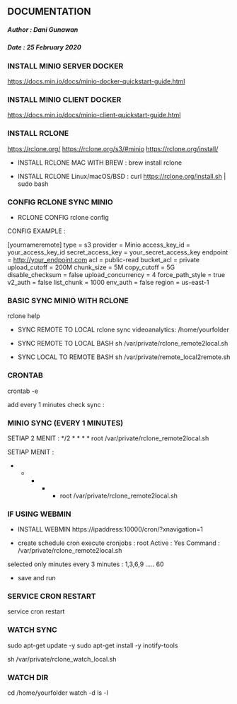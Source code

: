 ## DOCUMENTATION ##
##### Author : Dani Gunawan #####
##### Date   : 25 February 2020 ######

### INSTALL MINIO SERVER DOCKER 
https://docs.min.io/docs/minio-docker-quickstart-guide.html

### INSTALL MINIO CLIENT DOCKER
https://docs.min.io/docs/minio-client-quickstart-guide.html

### INSTALL RCLONE
https://rclone.org/
https://rclone.org/s3/#minio
https://rclone.org/install/

- INSTALL RCLONE MAC WITH BREW :
brew install rclone

- INSTALL RCLONE Linux/macOS/BSD :
curl https://rclone.org/install.sh | sudo bash


### CONFIG RCLONE SYNC MINIO
- RCLONE CONFIG
rclone config

CONFIG EXAMPLE :

[yournameremote]
type = s3
provider = Minio
access_key_id = your_access_key_id
secret_access_key = your_secret_access_key
endpoint = http://your_endpoint.com
acl = public-read
bucket_acl = private
upload_cutoff = 200M
chunk_size = 5M
copy_cutoff = 5G
disable_checksum = false
upload_concurrency = 4
force_path_style = true
v2_auth = false
list_chunk = 1000
env_auth = false
region = us-east-1


### BASIC SYNC MINIO WITH RCLONE
rclone help

- SYNC REMOTE TO LOCAL
rclone sync videoanalytics: /home/yourfolder

- SYNC REMOTE TO LOCAL BASH
sh /var/private/rclone_remote2local.sh

- SYNC LOCAL TO REMOTE BASH
sh /var/private/remote_local2remote.sh


### CRONTAB
crontab -e

add every 1 minutes check sync :

### MINIO SYNC (EVERY 1 MINUTES)
SETIAP 2 MENIT :
*/2 * * * * root /var/private/rclone_remote2local.sh

SETIAP MENIT :
* * * * * root /var/private/rclone_remote2local.sh

### IF USING WEBMIN
- INSTALL WEBMIN
https://ipaddress:10000/cron/?xnavigation=1

- create schedule cron
execute cronjobs : root
Active : Yes
Command : /var/private/rclone_remote2local.sh

selected only minutes every 3 minutes : 
1,3,6,9 ..... 60

- save and run

### SERVICE CRON RESTART
service cron restart

### WATCH SYNC
sudo apt-get update -y
sudo apt-get install -y inotify-tools

sh /var/private/rclone_watch_local.sh

### WATCH DIR
cd /home/yourfolder
watch -d ls -l

